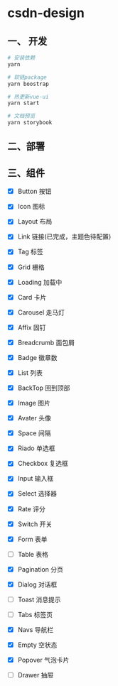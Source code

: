 # csdn-design

## 一、 开发
```bash
# 安装依赖
yarn

# 软链package
yarn boostrap

# 热更新vue-ui
yarn start

# 文档预览
yarn storybook
```
## 二、部署

## 三、组件

- [x] Button 按钮
- [x] Icon 图标
- [x] Layout 布局
- [x] Link 链接(已完成，主题色待配置)
- [x] Tag 标签
- [x] Grid 栅格
- [x] Loading 加载中
- [x] Card 卡片
- [x] Carousel 走马灯
- [x] Affix 固钉
- [x] Breadcrumb 面包屑
- [x] Badge 徽章数
- [x] List 列表
- [x] BackTop 回到顶部 
- [x] Image 图片
- [x] Avater 头像
- [x] Space 间隔

- [x] Riado 单选框
- [x] Checkbox 复选框
- [x] Input 输入框
- [x] Select 选择器
- [x] Rate 评分
- [x] Switch 开关
- [x] Form 表单

- [ ] Table 表格
- [x] Pagination 分页
- [x] Dialog 对话框
- [ ] Toast 消息提示
- [ ] Tabs 标签页
- [x] Navs 导航栏
- [x] Empty 空状态
- [x] Popover 气泡卡片
- [ ] Drawer 抽屉